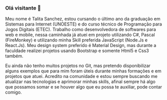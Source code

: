 ### Olá visitante 👋
<p>Meu nome é Talita Sanchez, estou cursando o último ano da graduação em Sistemas para Internet (UNOESTE) e do curso técnico de Programação para Jogos Digitais (ETEC). Trabalho como desenvolvedora de softwares para web e mobile, nessa caminhada já atuei em projeto utilizando C#, Pascal (FireMonkey) e utilizando minha Skill preferida JavaScript (Node.Js e React.Js). Meu design system preferido é Material Design, mas durante a faculdade realizei projetos usando Bootstrap e somente Html5 e Css3 também.</p>
<p>Eu ainda não tenho muitos projetos no Git, mas pretendo disponibilizar alguns exemplos que para mim foram úteis durante minhas formações e em projetos que atuei. Acredito na comunidade e estou sempre buscando me atualizar nas tecnologias e aprimorar minhas skills, afinal sempre há algo que possamos somar e se houver algo que eu possa te auxiliar, pode contar comigo.</p>

<!--
**SrtaSanchezZ/SrtaSanchezZ** is a ✨ _special_ ✨ repository because its `README.md` (this file) appears on your GitHub profile.

Here are some ideas to get you started:

- 🔭 I’m currently working on ...
- 🌱 I’m currently learning ...
- 👯 I’m looking to collaborate on ...
- 🤔 I’m looking for help with ...
- 💬 Ask me about ...
- 📫 How to reach me: ...
- 😄 Pronouns: ...
- ⚡ Fun fact: ...
-->
